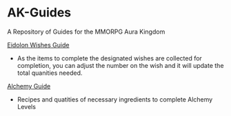 # AK-Guides

A Repository of Guides for the MMORPG Aura Kingdom

[Eidolon Wishes Guide](https://drive.google.com/file/d/1syesPPtBqwmCZJOxkOjU4yJkF5OT0QZP/view?usp=sharing)
- As the items to complete the designated wishes are collected for completion, you can adjust the number on the wish and it will update the total quanities needed.

[Alchemy Guide](https://drive.google.com/file/d/1uu3mH0fSELGr-5SD9V7ID2_wCRQkRsVJ/view?usp=sharing)
- Recipes and quatities of necessary ingredients to complete Alchemy Levels
